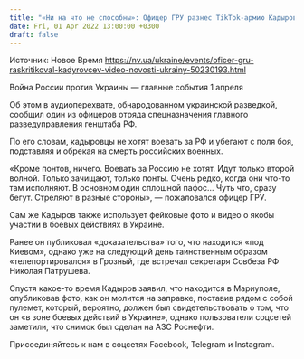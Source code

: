 ```yaml
---
title: "«Ни на что не способны»: Офицер ГРУ разнес TikTok-армию Кадырова, снимающую постановочные ролики — аудиоперехват"
date: Fri, 01 Apr 2022 13:00:00 +0300
draft: false
---
```

Источник: Новое Время https://nv.ua/ukraine/events/oficer-gru-raskritikoval-kadyrovcev-video-novosti-ukrainy-50230193.html


 Война России против Украины — главные события 1 апреля

Об этом в аудиоперехвате, обнародованном украинской разведкой, сообщил один из офицеров отряда спецназначения главного разведуправления генштаба РФ.

По его словам, кадыровцы не хотят воевать за РФ и убегают с поля боя, подставляя и обрекая на смерть российских военных.

«Кроме понтов, ничего. Воевать за Россию не хотят. Идут только второй волной. Только зачищают, только понты. Очень редко, когда они что-то там исполняют. В основном один сплошной пафос… Чуть что, сразу бегут. Стреляют в разные стороны», — пожаловался офицер ГРУ.

Сам же Кадыров также использует фейковые фото и видео о якобы участии в боевых действиях в Украине.

Ранее он публиковал «доказательства» того, что находится «под Киевом», однако уже на следующий день таинственным образом «телепортировался» в Грозный, где встречал секретаря Совбеза РФ Николая Патрушева.

Спустя какое-то время Кадыров заявил, что находится в Мариуполе, опубликовав фото, как он молится на заправке, поставив рядом с собой пулемет, который, вероятно, должен был свидетельствовать о том, что он «в зоне боевых действий в Украине», однако пользователи соцсетей заметили, что снимок был сделан на АЗС Роснефти.

Присоединяйтесь к нам в соцсетях Facebook, Telegram и Instagram.
